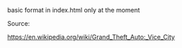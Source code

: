 basic format in index.html only at the moment


Source:

https://en.wikipedia.org/wiki/Grand_Theft_Auto:_Vice_City
